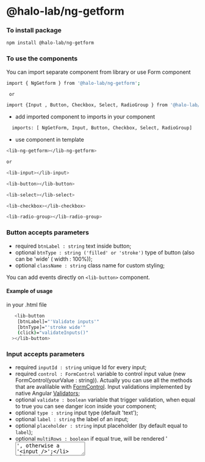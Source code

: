 # @halo-lab/ng-getform

### To install package

```sh
npm install @halo-lab/ng-getform
```

### To use the components

You can import separate component from library or use Form component

```sh
import { NgGetform } from '@halo-lab/ng-getform';

 or

import {Input , Button, Checkbox, Select, RadioGroup } from '@halo-lab/ng-getform';

```

- add imported component to imports in your component

```sh
  imports: [ NgGetForm, Input, Button, Checkbox, Select, RadioGroup]

```

- use component in template

```sh
<lib-ng-getform></lib-ng-getform>

or

<lib-input></lib-input>

<lib-button></lib-button>

<lib-select></lib-select>

<lib-checkbox></lib-checkbox>

<lib-radio-group></lib-radio-group>

```
### Button accepts parameters

- required `btnLabel : string` text inside button;
- optional `btnType : string ('filled' or 'stroke')` type of button (also can be 'wide' ( width : 100%));
- optional `className : string` class name for custom styling;

You can add events directly on `<lib-button>` component.


#### Example of usage

in your .html file

```sh
   <lib-button
    [btnLabel]="'Validate inputs'"
    [btnType]="'stroke wide'"
    (click)="validateInputs()"
  ></lib-button>
```


### Input accepts parameters

- required `inputId : string` unique Id for every input;
- required `control : FormControl` variable to control input  value (new FormControl(yourValue : string)). Actually you can use all the methods that are avalilable with [FormControl](https://angular.io/api/forms/FormControl). Input validations implemented by native Angular [Validators](https://angular.io/api/forms/Validators);
- optional `validate : boolean` variable that trigger validation, when equal to true you can see danger icon inside your component;
- optional `type : string` input type (default 'text');
- optional `label : string` the label of an input;
- optional `placeholder : string` input placeholder (by default equal to `label`);
- optional `multiRows : boolean` if equal true, will be rendered '<textarea>', otherwise a '<input />';
- optional `errorMessage : { errorType : string }` with this property you can bind tooltip message for component unvalid state;
- optional `className : string`  class name for custom styling.

#### Example of usage

in your .html file

```sh
  <lib-input
    [label]="'Write your text'"
    [control]="inputControl"
    [inputId]="'uniqueID'"
    [placeholder]="'Please write something'"
    [validate]="validate"
    [errorMessages]="{
      required: 'Required field',
      minLength: 'At least 2 chracters',
      pattern: 'Only letters'
    }"
  ></lib-input>
```

in your .ts file

```sh
  inputControl: FormControl = new FormControl(null,
    [Validators.required,
    Validators.minLength(2),
    Validators.pattern('[a-zA-Z]+')]););
```
Mostly common use case for `validate` property : you can create variable that would be equal to `false` by default, and when you need to validate your form or separate component you just toggle this varriable to `true`.

### Checkbox accepts parameters

- required `name : string` the name of an checkbox field;
- required `label : string` the label of an checkbox;
- required `control : FormControl` variable to control checkbox value (new FormControl(yourValue : boolean)). Actually you can use all the methods that are avalilable with [FormControl](https://angular.io/api/forms/FormControl). Input validations implemented by native Angular [Validators](https://angular.io/api/forms/Validators);
- optional `validate : boolean` variable that trigger validation, when equal to true you can see danger icon inside your component;
- optional  `errorMessage : { errorType : string }` with this property you can bind tooltip message for component unvalid state (requiredTrue and required validators setting the same error : `{required}`. If you wanna pass errorMessage for this case, you need use required field `errorMessage : { required : string }`);
- optional `className : string` class name for custom styling.

#### Example of usage

in your .html file

```sh
  <lib-checkbox
    [name]="'confirmation'"
    [label]="'Are you sure about that?'"
    [control]="confirmationState"
    [validate]="true"
  ></lib-checkbox>
```

in your .ts file

```sh
confirmationState = new FormControl(false,[Validators.requiredTrue]);
```

## RadioGroup accepts parameters

- required `name : string` the name of an radio group input;
- required `label : string` the label of an radio group;
- required `items : [{name:string,value:string}]` the label of an radio group;
- required `control : FormControl`  variable to control radio group value (new FormControl(yourValue : string | number)).Input validations implemented by native Angular [Validators](https://angular.io/api/forms/Validators);
- optional `validate : boolean` variable that trigger validation, when equal to true you can see danger icon inside your component;
- optional `orientation? : (vertical | horizontal )` property that allow you to control buttons group orientation. Default value : vertical;
- optional `errorMessage : { errorType : string }` with this property you can bind tooltip message for component unvalid state;
- optional `className : string` class name for custom styling.

#### Example of usage

in your .html file

```sh
  <lib-radio-group
    [items]="radioButtonsArray"
    [orientation]="'horizontal'"
    [label]="'Choose one option'"
    [control]="selectedRadioItem"
    [validate]="true"
  ></lib-radio-group>
```

in your .ts file

```sh
selectedRadioItem: FormControl = new FormControl(null,[Validators.required]);

radioButtonsArray: { name: string, value: string }[] =
  [{ name: 'radio 1', value: 'radio-1' },
  { name: 'radio 2', value: 'radio-2' },
  { name: 'radio 3', value: 'radio-3' },
  { name: 'radio 4', value: 'radio-4 ' }]
```

## Select accepts parameters

- required `placeholder : string` placeholder before select component;
- required `options : string[]` array of options;
- required `control : FormControl` variable to control select value (new FormControl(yourValue : string)).Input validations implemented by native Angular [Validators](https://angular.io/api/forms/Validators);
- optional `validate : boolean`  variable that trigger validation, when equal to true you can see danger icon inside your component;
- optional `selectTitle : string` you can define preselected title
- optional `searchEnabled : boolean` enable/disable search bar for select options;
- optional `errorMessage : { errorType : string }` with this property you can bind tooltip message for component unvalid state;
- optional `className : string` class name for custom styling.

#### Example of usage

in your .html file

```sh
  <lib-select
    [placeholder]="'Choose your favourite fruit'"
    [options]="fruitsArr"
    [control]="favouriteFruit"
    [searchEnabled]="false"
    [validate]="true"
  ></lib-select>
```

in your .ts file

```sh
favouriteFruit: FormControl = new FormControl(null,[Validators.required]);

fruitsArr: string[] = ['Banana',
  'Mango',
  'Pear',
  'Apple',
  'Orange'
];
```

### NgGetform accepts parameters

- required `targetUrl` the url of your form on getform;
- required `fields`  list of fields that must be in the form;
- optional `btnLabel`  label on the button (default "Send form");
- optional `successCallback` function that will be called after successful submission of the form data on getform.io.

### Parameters types

- `targetUrl`: `string`
- `fields`: `array`

```sh
    name: string
    type?: string (default 'text')
    label?: string
    placeholder?: string (default equal 'label')
    isMultiLine?: boolean (if true, will be rendered '<textarea></textarea>', otherwise a '<input />')
    validation?: {
        errorMessage: string
        type: string (allowed 'required' | 'email' | 'minLength' | 'maxLength' | 'min' | 'max' | 'pattern')
        value: string | number | boolean
    }[]
```

- `btnLabel`: `string`
- `successCallback`: `() => void`

### 'fields' parameter examples

```sh
  {
    name: string
    type?: string (default 'text')
    label?: string
    placeholder?: string (default equal 'label')
    isMultiLine?: boolean (if true, will be rendered '<textarea></textarea>', otherwise a '<input />')
    validation?: {
        errorMessage: string
        type: string (allowed 'required' | 'email' | 'minLength' | 'maxLength' | 'min' | 'max' | 'pattern')
        value: string | number | boolean
    }[]
  }
```

```sh
    {
      type: 'text',
      name: 'name',
      label: 'Your first name',
      validation: [
        {
          type: 'required',
          value: true,
          errorMessage: 'Required field',
        },
        {
          type: 'minLength',
          value: 2,
          errorMessage: 'At least 2 characters',
        },
        {
          type: 'pattern',
          value: '[a-zA-Z]+',
          errorMessage: 'Only letters',
        },
      ],
    },
    {
      type: 'checkbox',
      label: 'Are you sure about that?',
      name: 'confirmation',
      validation: [
        {
          type: 'requiredTrue',
          value: true,
          errorMessage: 'Confirmation required',
        },
      ],
    },
    {
      type: 'radio',
      orientation: 'vertical',
      label: 'Choose your favourite sport',
      name: 'sport',
      options: [{ name: 'soccer', value: 'soccer' },
      { name: 'hockey', value: 'hockey' },
      { name: 'tenis', value: 'tenis' },
      { name: 'basketball', value: 'basketball' },
      { name: 'formula 1', value: 'formula-1' }],
      validation: [
        {
          type: 'required',
          value: true,
          errorMessage: 'Selection required',
        },
      ],
    },
     {
      type: 'select',
      placeholder: 'Choose your favourite fruit',
      name: 'fruit',
      options: ['Banana',
        'Mango',
        'Pear',
        'Apple',
        'Orange',
        'Lemon',
        'Watermelon'
      ],
      validation: [
        {
          type: 'required',
          value: true,
          errorMessage: 'Selection required',
        },
      ],
    },
```

## Word from author

Have fun ✌️

<a href="https://www.halo-lab.com/?utm_source=github">
  <img
    src="https://dgestran.sirv.com/Images/supported-by-halolab.png"
    alt="Supported by Halo lab"
    height="60"
  >
</a>
